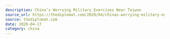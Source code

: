 ```yaml
---
description: China’s Worrying Military Exercises Near Taiwan 
source_url: https://thediplomat.com/2020/04/chinas-worrying-military-exercises-near-taiwan/
source: thediplomat.com
date: 2020-04-17
category: china
---
```

